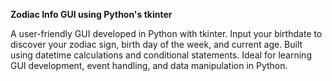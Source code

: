 **Zodiac Info GUI using Python's tkinter**

A user-friendly GUI developed in Python with tkinter. Input your birthdate to discover your zodiac sign, birth day of the week, and current age. Built using datetime calculations and conditional statements. Ideal for learning GUI development, event handling, and data manipulation in Python.
